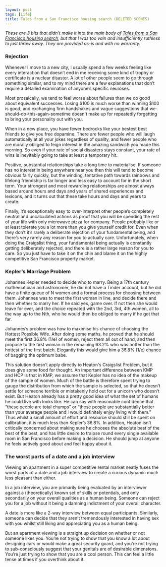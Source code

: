 ```yaml
---
layout: post
tags: [Life]
title: Tales from a San Francisco housing search (DELETED SCENES)
---
```

*These are 3 bits that didn't make it into the main body of <a href="/2014/10/25/tales-from-a-san-francisco-housing-search" target="_blank">Tales from a San Francisco housing search</a>, but that I was too vain and insufficiently ruthless to just throw away. They are provided as-is and with no warranty.*

<h3>Rejection</h3>

Whenever I move to a new city, I usually spend a few weeks feeling like every interaction that doesn’t end in me receiving some kind of trophy or certificate is a nuclear disaster. A lot of other people seem to go through something similar, and to my mind there are a few explanations that don’t require a detailed examination of anyone’s specific neuroses.

Most prosaically, we tend to feel worse about failures than we do good about equivalent successes. Losing $100 is much worse than winning $100 is good, and exchanging firm handshakes and vague suggestions that we-should-do-this-again-sometime doesn't make up for repeatedly forgetting to bring your personality out with you.

When in a new place, you have fewer bedrocks like your bestest best friends to give you free dopamine. There are fewer people who will laugh automatically at all your jokes regardless of quality, and fewer people who are morally obliged to feign interest in the amazing sandwich you made this morning. So even if your rate of social disasters stays constant, your rate of wins is inevitably going to take at least a temporary hit.

Positive, substantial relationships take a long time to materialise. If someone has no interest in being anywhere near you then this will tend to become obvious fairly quickly, but the winding, tentative path towards rainbows and lifelong friendship is far longer and less easy to account for in the short term. Your strongest and most rewarding relationships are almost always based around hours and days and years of shared experiences and lexicons, and it turns out that these take hours and days and years to create.

Finally, it’s exceptionally easy to over-interpret other people’s completely neutral and uncalculated actions as proof that you will be spending the rest of your life with only microwave pizza for company. People probably like or at least tolerate you a lot more than you give yourself credit for. Even when they don’t it’s rarely a deliberate rejection of your fundamental being, and there’s very rarely any reason for you to actually care. Unfortunately, when doing the Craigslist thing, your fundamental being actually is constantly getting deliberately rejected, and there is a rather large reason for you to care. So you just have to take it on the chin and blame it on the highly competitive San Francisco property market.  

<h3>Kepler’s Marriage Problem</h3>

Johannes Kepler needed to decide who to marry. Being a 17th century mathematician and astronomer, he did not have a Tinder account, but he did have a finite queue of N women and a formal process for choosing between them. Johannes was to meet the first woman in line, and decide there and then whether to marry her. If he said yes, game over. If not then she would leave for ever, and the choice repeated with the 2nd, 3rd, 4th women, all to the way up to the Nth, who he would then be obliged to marry if he got that far.

Johannes’s problem was how to maximise his chance of choosing the Hottest Possible Wife. After doing some maths, he proved that he should meet the first 36.8% (1/e) of women, reject them all out of hand, and then propose to the first woman in the remaining 63.2% who was hotter than the hottest of the first batch. Elegantly this would give him a 36.8% (1/e) chance of bagging the optimum babe.

This solution doesn’t apply directly to Heaton's Craigslist Problem, but it does give some food for thought. An important difference between KMP and HCP is that in KMP, we assume that Kepler has no idea of the makeup of the sample of women. Much of the battle is therefore spent trying to gauge the distribution from which the sample is selected, so that he doesn’t settle for someone terrible or mistakenly hold out for a unicorn who doesn’t exist. But Heaton already has a pretty good idea of what the set of humans he could live with looks like. He can say with reasonable confidence that “these people are total chumps” or “these people are substantially better than your average people and I would definitely enjoy living with them.” Thus whilst a small amount of effort and resource should still be spent on calibration, it is much less than Kepler’s 36.8%. In addition, Heaton isn’t critically concerned about making sure he chooses the absolute best of the best of the best, and has little desire to traipse round every single available room in San Francisco before making a decision. He should jump at anyone he feels actively good about and feel happy about it.

<h3>The worst parts of a date and a job interview</h3>

Viewing an apartment in a super competitive rental market neatly fuses the worst parts of a date and a job interview to create a curious dynamic much less pleasant than either.

In a job interview, you are primarily being evaluated by an interviewer against a (theoretically) known set of skills or potentials, and only secondarily on your overall qualities as a human being. Someone can reject you for a job without it being a damning indictment of your overall character.

A date is more like a 2-way interview between equal participants. Similarly, someone can decide that they aren’t tremendously interested in having sex with you whilst still liking and appreciating you as a human being.

But an apartment viewing is a straight up decision on whether or not someone likes you. You’re not trying to show that you know a lot about designing cars or would make a great security guard, and you’re not trying to sub-consciously suggest that your genitals are of desirable dimensions. You’re just trying to show that you are a cool person. This can feel a little tense at times if you overthink about it.
